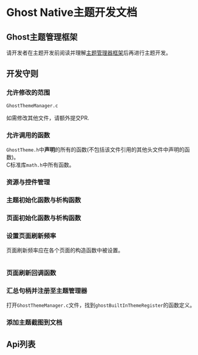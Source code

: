 # Ghost Native主题开发文档

## Ghost主题管理框架
请开发者在主题开发前阅读并理解[主题管理器框架](https://github.com/h13-0/Ghost/tree/master/Ghost/App/NativeApplications/ThemeManager/ReadmeCN.md#Ghost主题管理器框架)后再进行主题开发。  

## 开发守则
### 允许修改的范围
`GhostThemeManager.c`

如需修改其他文件，请额外提交PR.

### 允许调用的函数
`GhostTheme.h`中**声明**的所有的函数(不包括该文件引用的其他头文件中声明的函数)。  
C标准库`math.h`中所有函数。  

### 资源与控件管理

### 主题初始化函数与析构函数


### 页面初始化函数与析构函数


### 设置页面刷新频率
页面刷新频率应在各个页面的构造函数中被设置。
```C

```

### 页面刷新回调函数



### 汇总句柄并注册至主题管理器
打开`GhostThemeManager.c`文件，找到`ghostBuiltInThemeRegister`的函数定义。  


### 添加主题截图到文档

## Api列表
